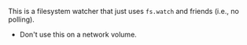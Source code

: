 This is a filesystem watcher that just uses `fs.watch` and friends (i.e., no polling).

- Don't use this on a network volume.
